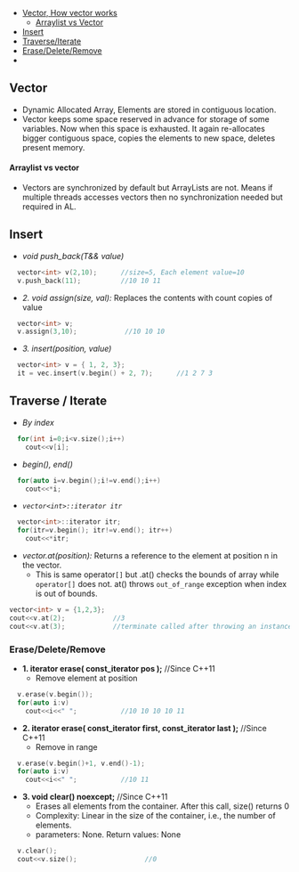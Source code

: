 - [Vector, How vector works](#what)
  - [Arraylist vs Vector](#vs)
- [Insert](#ins)
- [Traverse/Iterate](#trav)
- [Erase/Delete/Remove](#erase)
- 

<a name=what></a>
## Vector
- Dynamic Allocated Array, Elements are stored in contiguous location.
- Vector keeps some space reserved in advance for storage of some variables. Now when this space is exhausted. It again re-allocates bigger contiguous space, copies the elements to new space, deletes present memory.  
<a name=vs></a>
#### Arraylist vs vector
- Vectors are synchronized by default but ArrayLists are not. Means if multiple threads accesses vectors then no synchronization needed but required in AL.    

<a name=insert></a>
## Insert
- _void push_back(T&& value)_
```c++
  vector<int> v(2,10);      //size=5, Each element value=10
  v.push_back(11);          //10 10 11
```
- *2. void assign(size, val):*  Replaces the contents with count copies of value
```c++
  vector<int> v;
  v.assign(3,10);            //10 10 10  
```
- *3. insert(position, value)*
```c++
  vector<int> v = { 1, 2, 3};
  it = vec.insert(v.begin() + 2, 7);      //1 2 7 3
```

<a name=trav></a>
## Traverse / Iterate
- *By index*
```c++
  for(int i=0;i<v.size();i++)
    cout<<v[i];
```
- *begin(), end()*
```c++
  for(auto i=v.begin();i!=v.end();i++)
    cout<<*i;
```
- *`vector<int>::iterator itr`*
```c++
  vector<int>::iterator itr;
  for(itr=v.begin(); itr!=v.end(); itr++)
    cout<<*itr;
```
- *vector.at(position):* Returns a reference to the element at position n in the vector.
  - This is same operator`[]` but .at() checks the bounds of array while `operator[]` does not. at() throws `out_of_range` exception when index is out of bounds.
```c++
vector<int> v = {1,2,3};
cout<<v.at(2);            //3
cout<<v.at(3);            //terminate called after throwing an instance of 'std::out_of_range' coredumped
```

### Erase/Delete/Remove
- **1. iterator erase( const_iterator pos );**   //Since C++11
  - Remove element at position
```c++
  v.erase(v.begin());
  for(auto i:v)
    cout<<i<<" ";           //10 10 10 10 11
```

- **2. iterator erase( const_iterator first, const_iterator last );**  //Since C++11
  - Remove in range
```c++
  v.erase(v.begin()+1, v.end()-1);
  for(auto i:v)
    cout<<i<<" ";           //10 11
```

- **3. void clear() noexcept;**  //Since C++11
  - Erases all elements from the container. After this call, size() returns 0
  - Complexity: Linear in the size of the container, i.e., the number of elements.  
  - parameters: None. Return values: None
```c++
  v.clear();
  cout<<v.size();                 //0
```
